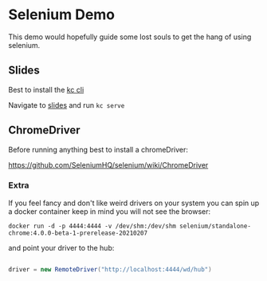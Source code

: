 # Selenium Demo

This demo would hopefully guide some lost souls to get the hang of using selenium.

## Slides

Best to install the [kc cli](https://www.npmjs.com/package/@infosupport/kc-cli)

Navigate to [slides](./slides) and run `kc serve`


## ChromeDriver

Before running anything best to install a chromeDriver:

https://github.com/SeleniumHQ/selenium/wiki/ChromeDriver

### Extra

If you feel fancy and don't like weird drivers on your system you can spin up a docker container keep in mind you will not see the browser:

```
docker run -d -p 4444:4444 -v /dev/shm:/dev/shm selenium/standalone-chrome:4.0.0-beta-1-prerelease-20210207
```

and point your driver to the hub:

```java

driver = new RemoteDriver("http://localhost:4444/wd/hub")

```
